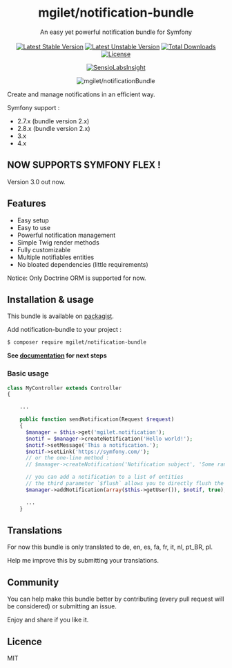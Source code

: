 <h1 align="center">mgilet/notification-bundle</h1>

<p align="center">
An easy yet powerful notification bundle for Symfony
<br>
<br>
<a href="https://packagist.org/packages/mgilet/notification-bundle"><img src="https://poser.pugx.org/mgilet/notification-bundle/v/stable" alt="Latest Stable Version"></a>
<a href="https://packagist.org/packages/mgilet/notification-bundle"><img src="https://poser.pugx.org/mgilet/notification-bundle/v/unstable" alt="Latest Unstable Version"></a>
<a href="https://packagist.org/packages/mgilet/notification-bundle"><img src="https://poser.pugx.org/mgilet/notification-bundle/downloads" alt="Total Downloads"></a>
<a href="https://packagist.org/packages/mgilet/notification-bundle"><img src="https://poser.pugx.org/mgilet/notification-bundle/license" alt="License"></a>
</p>

<p align="center">
<a href="https://insight.sensiolabs.com/projects/697abbcc-4b15-418a-a6c9-e662787fed48"><img src="https://insight.sensiolabs.com/projects/697abbcc-4b15-418a-a6c9-e662787fed48/big.png" alt="SensioLabsInsight"></a>
</p>

<p align="center"><img src="http://i.imgur.com/07OcF6c.gif" alt="mgilet/notificationBundle"></p>

Create and manage notifications in an efficient way.

Symfony support :
  * 2.7.x (bundle version 2.x)
  * 2.8.x (bundle version 2.x)
  * 3.x
  * 4.x

## NOW SUPPORTS SYMFONY FLEX !

Version 3.0 out now.

## Features

- Easy setup
- Easy to use
- Powerful notification management
- Simple Twig render methods
- Fully customizable
- Multiple notifiables entities
- No bloated dependencies (little requirements)

Notice: Only Doctrine ORM is supported for now.



## Installation & usage

This bundle is available on [packagist](https://packagist.org/packages/mgilet/notification-bundle).

Add notification-bundle to your project :

```bash
$ composer require mgilet/notification-bundle
```

**See [documentation](Resources/doc/index.rst) for next steps**

### Basic usage

```php
class MyController extends Controller
{

    ...

    public function sendNotification(Request $request)
    {
      $manager = $this->get('mgilet.notification');
      $notif = $manager->createNotification('Hello world!');
      $notif->setMessage('This a notification.');
      $notif->setLink('https://symfony.com/');
      // or the one-line method :
      // $manager->createNotification('Notification subject', 'Some random text', 'https://google.fr/');

      // you can add a notification to a list of entities
      // the third parameter `$flush` allows you to directly flush the entities
      $manager->addNotification(array($this->getUser()), $notif, true);

      ...
    }
```

## Translations

For now this bundle is only translated to de, en, es, fa, fr, it, nl, pt_BR, pl.

Help me improve this by submitting your translations.

## Community

You can help make this bundle better by contributing (every pull request will be considered) or submitting an issue.

Enjoy and share if you like it.

## Licence
MIT
